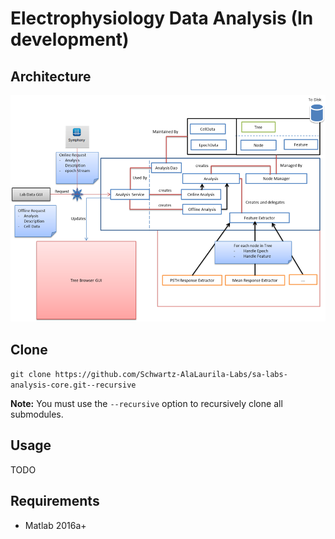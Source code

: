 # Electrophysiology Data Analysis (In development)


## Architecture

![Description](etc/architecture.png)

## Clone

`git clone https://github.com/Schwartz-AlaLaurila-Labs/sa-labs-analysis-core.git--recursive`

**Note:** You must use the `--recursive` option to recursively clone all submodules.

## Usage

TODO

## Requirements

- Matlab 2016a+
